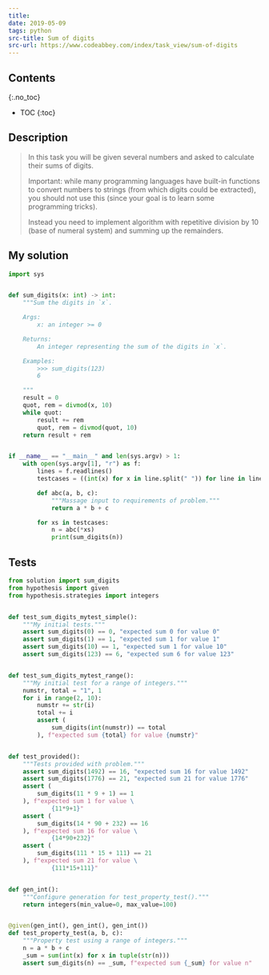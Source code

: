 ```yaml
---
title: 
date: 2019-05-09
tags: python
src-title: Sum of digits
src-url: https://www.codeabbey.com/index/task_view/sum-of-digits
---
```


## Contents
{:.no_toc}

* TOC
{:toc}

## Description

> In this task you will be given several numbers and asked to calculate their sums of digits.
>
> Important: while many programming languages have built-in functions to convert numbers to strings (from which digits could be extracted), you should not use this (since your goal is to learn some programming tricks).
>
> Instead you need to implement algorithm with repetitive division by 10 (base of numeral system) and summing up the remainders.

## My solution

```py
import sys


def sum_digits(x: int) -> int:
    """Sum the digits in `x`.

    Args:
        x: an integer >= 0

    Returns:
        An integer representing the sum of the digits in `x`.

    Examples:
        >>> sum_digits(123)
        6

    """
    result = 0
    quot, rem = divmod(x, 10)
    while quot:
        result += rem
        quot, rem = divmod(quot, 10)
    return result + rem


if __name__ == "__main__" and len(sys.argv) > 1:
    with open(sys.argv[1], "r") as f:
        lines = f.readlines()
        testcases = ((int(x) for x in line.split(" ")) for line in lines[1:])

        def abc(a, b, c):
            """Massage input to requirements of problem."""
            return a * b + c

        for xs in testcases:
            n = abc(*xs)
            print(sum_digits(n))
```

## Tests

```py
from solution import sum_digits
from hypothesis import given
from hypothesis.strategies import integers


def test_sum_digits_mytest_simple():
    """My initial tests."""
    assert sum_digits(0) == 0, "expected sum 0 for value 0"
    assert sum_digits(1) == 1, "expected sum 1 for value 1"
    assert sum_digits(10) == 1, "expected sum 1 for value 10"
    assert sum_digits(123) == 6, "expected sum 6 for value 123"


def test_sum_digits_mytest_range():
    """My initial test for a range of integers."""
    numstr, total = "1", 1
    for i in range(2, 10):
        numstr += str(i)
        total += i
        assert (
            sum_digits(int(numstr)) == total
        ), f"expected sum {total} for value {numstr}"


def test_provided():
    """Tests provided with problem."""
    assert sum_digits(1492) == 16, "expected sum 16 for value 1492"
    assert sum_digits(1776) == 21, "expected sum 21 for value 1776"
    assert (
        sum_digits(11 * 9 + 1) == 1
    ), f"expected sum 1 for value \
            {11*9+1}"
    assert (
        sum_digits(14 * 90 + 232) == 16
    ), f"expected sum 16 for value \
            {14*90+232}"
    assert (
        sum_digits(111 * 15 + 111) == 21
    ), f"expected sum 21 for value \
            {111*15+111}"


def gen_int():
    """Configure generation for test_property_test()."""
    return integers(min_value=0, max_value=100)


@given(gen_int(), gen_int(), gen_int())
def test_property_test(a, b, c):
    """Property test using a range of integers."""
    n = a * b + c
    _sum = sum(int(x) for x in tuple(str(n)))
    assert sum_digits(n) == _sum, f"expected sum {_sum} for value n"
```
